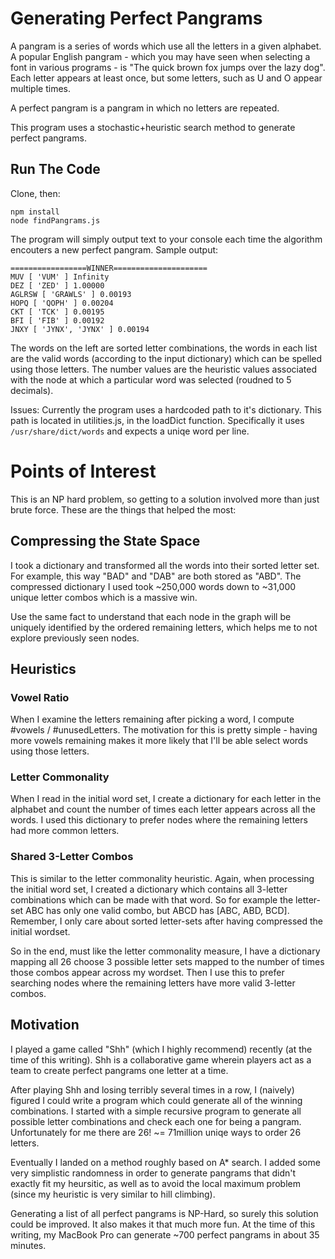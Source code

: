 # Generating Perfect Pangrams
A pangram is a series of words which use all the letters in a given alphabet. A popular English pangram - which you may have seen when selecting a font in various programs - is "The quick brown fox jumps over the lazy dog". Each letter appears at least once, but some letters, such as U and O appear multiple times. 

A perfect pangram is a pangram in which no letters are repeated.

This program uses a stochastic+heuristic search method to generate perfect pangrams. 

## Run The Code

Clone, then:

```
npm install
node findPangrams.js
```

The program will simply output text to your console each time the algorithm encouters a new perfect pangram. Sample output:

```
=================WINNER=====================
MUV [ 'VUM' ] Infinity
DEZ [ 'ZED' ] 1.00000
AGLRSW [ 'GRAWLS' ] 0.00193
HOPQ [ 'QOPH' ] 0.00204
CKT [ 'TCK' ] 0.00195
BFI [ 'FIB' ] 0.00192
JNXY [ 'JYNX', 'JYNX' ] 0.00194
```

The words on the left are sorted letter combinations, the words in each list are the valid words (according to the input dictionary) which can be spelled using those letters. The number values are the heuristic values associated with the node at which a particular word was selected (roudned to 5 decimals).

Issues: Currently the program uses a hardcoded path to it's dictionary. This path is located in utilities.js, in the loadDict function. Specifically it uses `/usr/share/dict/words` and expects a uniqe word per line. 

# Points of Interest

This is an NP hard problem, so getting to a solution involved more than just brute force. These are the things that helped the most:

## Compressing the State Space

I took a dictionary and transformed all the words into their sorted letter set. For example, this way "BAD" and "DAB" are both stored as "ABD". The compressed dictionary I used took ~250,000 words down to ~31,000 unique letter combos which is a massive win. 

Use the same fact to understand that each node in the graph will be uniquely identified by the ordered remaining letters, which helps me to not explore previously seen nodes. 

## Heuristics

### Vowel Ratio

When I examine the letters remaining after picking a word, I compute #vowels / #unusedLetters. The motivation for this is pretty simple - having more vowels remaining makes it more likely that I'll be able select words using those letters.

### Letter Commonality

When I read in the initial word set, I create a dictionary for each letter in the alphabet and count the number of times each letter appears across all the words. I used this dictionary to prefer nodes where the remaining letters had more common letters.

### Shared 3-Letter Combos

This is similar to the letter commonality heuristic. Again, when processing the initial word set, I created a dictionary which contains all 3-letter combinations which can be made with that word. So for example the letter-set ABC has only one valid combo, but ABCD has [ABC, ABD, BCD]. Remember, I only care about sorted letter-sets after having compressed the initial wordset. 

So in the end, must like the letter commonality measure, I have a dictionary mapping all 26 choose 3 possible letter sets mapped to the number of times those combos appear across my wordset. Then I use this to prefer searching nodes where the remaining letters have more valid 3-letter combos. 

## Motivation

I played a game called "Shh" (which I highly recommend) recently (at the time of this writing). Shh is a collaborative game wherein players act as a team to create perfect pangrams one letter at a time. 

After playing Shh and losing terribly several times in a row, I (naively) figured I could write a program which could generate all of the winning combinations. I started with a simple recursive program to generate all possible letter combinations and check each one for being a pangram. Unfortunately for me there are 26! ~= 71million uniqe ways to order 26 letters. 

Eventually I landed on a method roughly based on A* search. I added some very simplistic randomness in order to generate pangrams that didn't exactly fit my heursitic, as well as to avoid the local maximum problem (since my heuristic is very similar to hill climbing).

Generating a list of all perfect pangrams is NP-Hard, so surely this solution could be improved. It also makes it that much more fun. At the time of this writing, my MacBook Pro can generate ~700 perfect pangrams in about 35 minutes.


